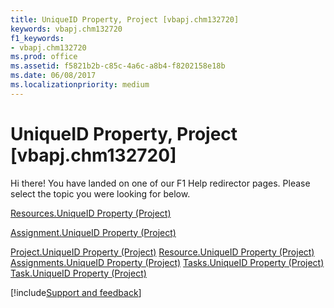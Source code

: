 ```yaml
---
title: UniqueID Property, Project [vbapj.chm132720]
keywords: vbapj.chm132720
f1_keywords:
- vbapj.chm132720
ms.prod: office
ms.assetid: f5821b2b-c85c-4a6c-a8b4-f8202158e18b
ms.date: 06/08/2017
ms.localizationpriority: medium
---
```



# UniqueID Property, Project [vbapj.chm132720]

Hi there! You have landed on one of our F1 Help redirector pages. Please select the topic you were looking for below.

[Resources.UniqueID Property (Project)](https://msdn.microsoft.com/library/84c48d8e-45e7-f1d7-9284-cb7f92c3ffb0%28Office.15%29.aspx)

[Assignment.UniqueID Property (Project)](https://msdn.microsoft.com/library/694aa1b6-eb88-e921-bc4a-b2dfe47df817%28Office.15%29.aspx)

[Project.UniqueID Property (Project)](https://msdn.microsoft.com/library/b49c0065-4b74-4e8e-48fa-9cf80bfc6e34%28Office.15%29.aspx)
[Resource.UniqueID Property (Project)](https://msdn.microsoft.com/library/f2b93da7-081e-66bb-97e3-65ac0ea304d0%28Office.15%29.aspx)
[Assignments.UniqueID Property (Project)](https://msdn.microsoft.com/library/39c790d6-5772-28d6-045e-67291be3be11%28Office.15%29.aspx)
[Tasks.UniqueID Property (Project)](https://msdn.microsoft.com/library/f87b88e3-5bd0-a57b-c54b-aba17d0de67e%28Office.15%29.aspx)
[Task.UniqueID Property (Project)](https://msdn.microsoft.com/library/7a36cb8c-5715-c0cb-5584-ae48874f2ab9%28Office.15%29.aspx)

[!include[Support and feedback](~/includes/feedback-boilerplate.md)]